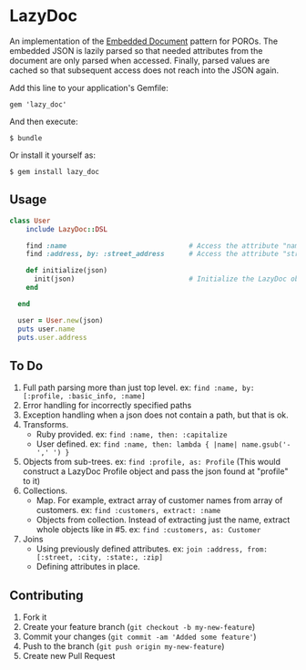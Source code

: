 # LazyDoc

An implementation of the [Embedded Document](http://martinfowler.com/bliki/EmbeddedDocument.html) pattern for POROs.
The embedded JSON is lazily parsed so that needed attributes from the document are only parsed when accessed.
Finally, parsed values are cached so that subsequent access does not reach into the JSON again.

Add this line to your application's Gemfile:

    gem 'lazy_doc'

And then execute:

    $ bundle

Or install it yourself as:

    $ gem install lazy_doc

## Usage

```ruby
class User
    include LazyDoc::DSL

    find :name                              # Access the attribute "name"
    find :address, by: :street_address      # Access the attribute "street_address"

    def initialize(json)
      init(json)                            # Initialize the LazyDoc object
    end

  end

  user = User.new(json)
  puts user.name
  puts.user.address
```

## To Do
1. Full path parsing more than just top level.  ex: `find :name, by: [:profile, :basic_info, :name]`
2. Error handling for incorrectly specified paths
3. Exception handling when a json does not contain a path, but that is ok.
4. Transforms.
    - Ruby provided. ex: `find :name, then: :capitalize`
    - User defined.  ex: `find :name, then: lambda { |name| name.gsub('-',' ') }`
5. Objects from sub-trees.  ex: `find :profile, as: Profile` (This would construct a LazyDoc Profile object and pass the json found at "profile" to it)
6. Collections.
    - Map. For example, extract array of customer names from array of customers. ex: `find :customers, extract: :name`
    - Objects from collection. Instead of extracting just the name, extract whole objects like in #5.  ex:  `find :customers, as: Customer`
7. Joins
    - Using previously defined attributes. ex: `join :address, from: [:street, :city, :state:, :zip]`
    - Defining attributes in place.

## Contributing

1. Fork it
2. Create your feature branch (`git checkout -b my-new-feature`)
3. Commit your changes (`git commit -am 'Added some feature'`)
4. Push to the branch (`git push origin my-new-feature`)
5. Create new Pull Request
